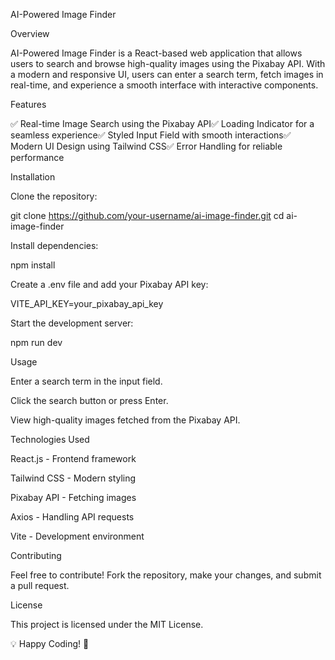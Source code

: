 AI-Powered Image Finder

Overview

AI-Powered Image Finder is a React-based web application that allows users to search and browse high-quality images using the Pixabay API. With a modern and responsive UI, users can enter a search term, fetch images in real-time, and experience a smooth interface with interactive components.

Features

✅ Real-time Image Search using the Pixabay API✅ Loading Indicator for a seamless experience✅ Styled Input Field with smooth interactions✅ Modern UI Design using Tailwind CSS✅ Error Handling for reliable performance

Installation

Clone the repository:

git clone https://github.com/your-username/ai-image-finder.git
cd ai-image-finder

Install dependencies:

npm install

Create a .env file and add your Pixabay API key:

VITE_API_KEY=your_pixabay_api_key

Start the development server:

npm run dev

Usage

Enter a search term in the input field.

Click the search button or press Enter.

View high-quality images fetched from the Pixabay API.

Technologies Used

React.js - Frontend framework

Tailwind CSS - Modern styling

Pixabay API - Fetching images

Axios - Handling API requests

Vite - Development environment

Contributing

Feel free to contribute! Fork the repository, make your changes, and submit a pull request.

License

This project is licensed under the MIT License.

💡 Happy Coding! 🚀